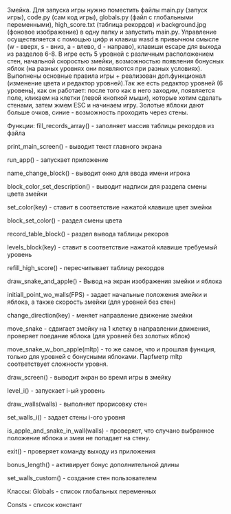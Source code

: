 Змейка. Для запуска игры нужно поместить файлы main.py (запуск игры), code.py (сам код игры), globals.py (файл с глобальными переменными), high_score.txt (таблица рекордов) и background.jpg (фоновое изображение) в одну папку и запустить main.py. Управление осуществляется с помощью цифр и клавиш wasd в привычном смысле (w - вверх, s - вниз, a - влево, d - направо), клавиши escape для выхода из разделов 6-8. В игре есть 5 уровней с различным расположением стен, начальной скоростью змейки, возможностью появления бонусных яблок (на разных уровнях они появляются при разных условиях). Выполнены основные правила игры + реализован доп.функционал (изменение цвета и редактор уровней).Так же есть редактор уровней (6 уровень), как он работает: после того как в него заходим, появляется поле, кликаем на клетки (левой кнопкой мыши), которые хотим сделать стенами, затем жмем ESC и начинаем игру. Золотые яблоки дают больше очков, синие - возможность проходить через стены. 

Функции: fill_records_array() - заполняет массив таблицы рекордов из файла

print_main_screen() - выводит текст главного экрана

run_app() - запускает приложение

name_change_block() - выводит окно для ввода имени игрока

block_color_set_description() - выводит надписи для раздела смены цвета змейки

set_color(key) - ставит в соответствие нажатой клавише цвет змейки

block_set_color() - раздел смены цвета

record_table_block() - раздел вывода таблицы рекоров

levels_block(key) - ставит в соответствие нажатой клавише требуемый уровень

refill_high_score() - пересчитывает таблицу рекордов

draw_snake_and_apple() - Вывод на экран изображения змейки и яблока

initiall_point_wo_walls(FPS) - задает начальные положения змейки и яблока, а также скорость змейки (для уровней без стен)

change_direction(key) - меняет направление движение змейки

move_snake - сдвигает змейку на 1 клетку в направлении движения, проверяет поедание яблока (для уровней без золотых яблок)

move_snake_w_bon_apple(mltp) - то же самое, что и прошлая функция, только для уровней с бонусными яблоками. Парfметр mltp соответствует сложности уровня.

draw_screen() - выводит экран во время игры в змейку

level_i() - запускает i-ый уровень

draw_walls(walls) - выполняет прорисовку стен

set_walls_i() - задает стены i-ого уровня

is_apple_and_snake_in_wall(walls) - проверяет, что случано выбранное положение яблока и змеи не попадает на стену.

exit() - проверяет команду выходу из приложения

bonus_length() - активирует бонус дополнительной длины

set_walls_custom() - создание стен пользователем

Классы: Globals - список глобальных переменных

Consts - список констант

